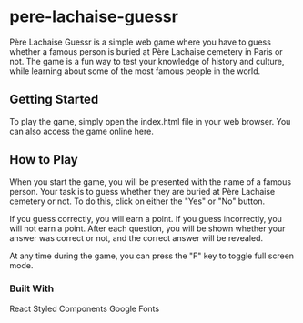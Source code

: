 # pere-lachaise-guessr

Père Lachaise Guessr is a simple web game where you have to guess whether a famous person is buried at Père Lachaise cemetery in Paris or not. The game is a fun way to test your knowledge of history and culture, while learning about some of the most famous people in the world.

## Getting Started
To play the game, simply open the index.html file in your web browser. You can also access the game online here.

## How to Play
When you start the game, you will be presented with the name of a famous person. Your task is to guess whether they are buried at Père Lachaise cemetery or not. To do this, click on either the "Yes" or "No" button.

If you guess correctly, you will earn a point. If you guess incorrectly, you will not earn a point. After each question, you will be shown whether your answer was correct or not, and the correct answer will be revealed.

At any time during the game, you can press the "F" key to toggle full screen mode.

### Built With
React
Styled Components
Google Fonts